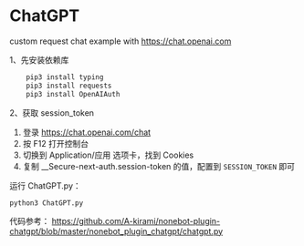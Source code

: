 # ChatGPT
custom request chat example with https://chat.openai.com


1、先安装依赖库

```bash
	pip3 install typing
	pip3 install requests
	pip3 install OpenAIAuth
```

2、获取 session_token
	
1. 登录 https://chat.openai.com/chat
2. 按 F12 打开控制台
3. 切换到 Application/应用 选项卡，找到 Cookies
4. 复制 __Secure-next-auth.session-token 的值，配置到 `SESSION_TOKEN` 即可

运行 ChatGPT.py：
```
python3 ChatGPT.py
```


代码参考：
https://github.com/A-kirami/nonebot-plugin-chatgpt/blob/master/nonebot_plugin_chatgpt/chatgpt.py
